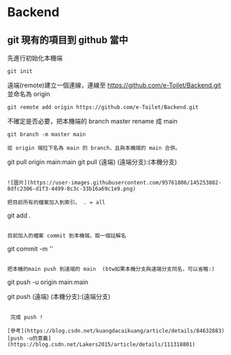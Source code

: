 # Backend

## git 現有的項目到 github 當中

先進行初始化本機端
```
git init
```
遠端(remote)建立一個連線，連線至 https://github.com/e-Toilet/Backend.git 並命名為 origin
```
git remote add origin https://github.com/e-Toilet/Backend.git
```

不確定是否必要，把本機端的 branch master rename 成 main
```
git branch -m master main

從 origin 端拉下名為 main 的 branch，且與本機端的 main 合併。
```
git pull origin main:main
git pull (遠端) (遠端分支):(本機分支)
```

![圖片](https://user-images.githubusercontent.com/95761806/145253882-8dfc2306-d1f3-4499-8c3c-33b16a69c1e9.png)

把目前所有的檔案加入到索引， . = all
```
git add .
```

目前加入的檔案 commit 到本機端，取一個註解名
```
git commit -m '<name>'
```

把本機的main push 到遠端的 main  (btw如果本機分支與遠端分支同名，可以省略:)
```
git push -u origin main:main

git push (遠端) (本機分支):(遠端分支)
```

 完成 push !
  
[參考](https://blog.csdn.net/kuangdacaikuang/article/details/84632883)
[push -u的意義](https://blog.csdn.net/Lakers2015/article/details/111318801)
